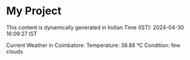 # My Project

This content is dynamically generated in Indian Time (IST): 2024-04-30 16:09:27 IST


Current Weather in Coimbatore:
Temperature: 38.88 °C
Condition: few clouds

